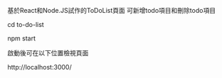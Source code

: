 基於React和Node.JS試作的ToDoList頁面
可新增todo項目和刪除todo項目



cd to-do-list

npm start



啟動後可在以下位置檢視頁面

http://localhost:3000/ 

